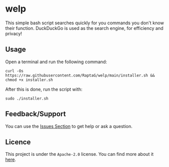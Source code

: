 # welp

This simple bash script searches quickly for you commands you don't know their function. DuckDuckGo is used as the search engine, for efficiency and privacy!

## Usage

Open a terminal and run the following command:
```
curl -Os https://raw.githubusercontent.com/RaptaG/welp/main/installer.sh && chmod +x installer.sh
```

After this is done, run the script with:

```
sudo ./installer.sh
```

## Feedback/Support
You can use the [Issues Section](https://github.com/RaptaG/welp/issues) to get help or ask a question.

## Licence
This project is under the `Apache-2.0` license. You can find more about it [here](LICENSE).
